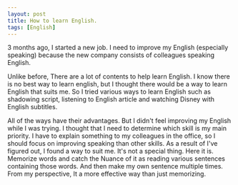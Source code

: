 ```yaml
---
layout: post
title: How to learn English.
tags: [English]
---
```


3 months ago, I started a new job. I need to improve my English (especially speaking) because the new company consists of colleagues speaking English.

Unlike before, There are a lot of contents to help learn English.  I know there is no best way to learn english, but I thought there would be a way to learn English that suits me. So I tried various ways to learn English such as shadowing script, listening to English article and watching Disney with English subtitles.

All of the ways have their advantages. But I didn't feel improving my English while I was trying.  I thought that I need to determine which skill is my main priority. I have to explain something to my colleagues in the office, so I should focus on improving speaking than other skills. As a result of I've figured out, I found a way to suit me. It's not a special thing. Here it is. Memorize words and catch the Nuance of it as reading various sentences containing those words. And then make my own sentence multiple times. From my perspective, It a more effective way than just memorizing.
